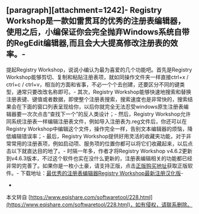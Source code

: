 \[paragraph\]\[attachment=1242\]-
Registry Workshop是一款如雷贯耳的优秀的注册表编辑器，使用之后，小编保证你会完全抛弃Windows系统自带的RegEdit编辑器,而且会大大提高修改注册表的效率。-
-
提起Registry Workshop，说说小编认为最为喜爱的几个功能吧。首先是Registry Workshop能够剪切、复制和粘贴注册表项，就如同操作文件夹一样直接ctrl+x / ctrl+c / ctrl+v，相当的方面和省事，不必一个个去创建，还要区分不同的键类型，通常只要改改名称即可。-
其次，Registry Workshop能够快速地搜索和替换注册表键、键值或者数据，即使整个注册表搜索，搜索速度也是非常快的，搜索结果会在下面的窗口列表呈现给你，以后你就完全无法忍受windows原生注册表编辑器要一次次点击“查找下一个”的反人类设计；-
然后，Registry Workshop允许同系统注册表一样编辑注册表文件，例如导入注册表为.reg文件后，你还可以在Registry Workshop中编辑这个文件，操作完全一样，告别文本编辑器的烦恼，降低编辑错误率；-
最后，Registry Workshop提供好用灵活的收藏夹功能，对于非常常用的注册表项，例如启动项、服务项的位置你都可以将它们收藏起来，以后点击以下就直达目的地了。-
时隔一年多，作者才将Registry Workshop v4.6.2更新到v4.6.3版本，不过这个软件也实在没什么更新的，注册表编辑相关的功能都已经非常的完善了。如果你是一枚小土豪，请支持正版，点击[正版购买地址](http://www.ddsofts.com/goto/6098)获取正版软件。-
下载地址：[最优秀的注册表编辑器Registry Workshop最新注册汉化版](http://pan.baidu.com/s/1kTqkaBd,1)-

-

本文转自 [https://www.eqishare.com/softwaretool/228.html](https://www.eqishare.com/softwaretool/228.html)，如有侵权，请联系删除。